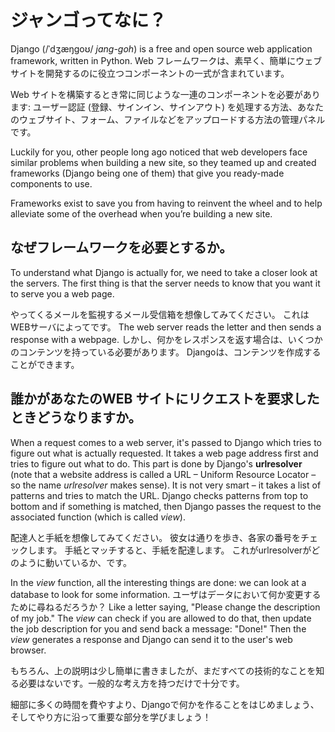 # ジャンゴってなに？

Django (/ˈdʒæŋɡoʊ/ *jang-goh*) is a free and open source web application framework, written in Python. Web フレームワークは、素早く、簡単にウェブサイトを開発するのに役立つコンポーネントの一式が含まれています。

Web サイトを構築するとき常に同じような一連のコンポーネントを必要があります: ユーザー認証 (登録、サインイン、サインアウト) を処理する方法、あなたのウェブサイト、フォーム、ファイルなどをアップロードする方法の管理パネルです。

Luckily for you, other people long ago noticed that web developers face similar problems when building a new site, so they teamed up and created frameworks (Django being one of them) that give you ready-made components to use.

Frameworks exist to save you from having to reinvent the wheel and to help alleviate some of the overhead when you’re building a new site.

## なぜフレームワークを必要とするか。

To understand what Django is actually for, we need to take a closer look at the servers. The first thing is that the server needs to know that you want it to serve you a web page.

やってくるメールを監視するメール受信箱を想像してみてください。 これはWEBサーバによってです。 The web server reads the letter and then sends a response with a webpage. しかし、何かをレスポンスを返す場合は、いくつかのコンテンツを持っている必要があります。 Djangoは、コンテンツを作成することができます。

## 誰かがあなたのWEB サイトにリクエストを要求したときどうなりますか。

When a request comes to a web server, it's passed to Django which tries to figure out what is actually requested. It takes a web page address first and tries to figure out what to do. This part is done by Django's **urlresolver** (note that a website address is called a URL – Uniform Resource Locator – so the name *urlresolver* makes sense). It is not very smart – it takes a list of patterns and tries to match the URL. Django checks patterns from top to bottom and if something is matched, then Django passes the request to the associated function (which is called *view*).

配達人と手紙を想像してみてください。 彼女は通りを歩き、各家の番号をチェックします。 手紙とマッチすると、手紙を配達します。 これがurlresolverがどのように動いているか、です。

In the *view* function, all the interesting things are done: we can look at a database to look for some information. ユーザはデータにおいて何か変更するために尋ねるだろうか？ Like a letter saying, "Please change the description of my job." The *view* can check if you are allowed to do that, then update the job description for you and send back a message: "Done!" Then the *view* generates a response and Django can send it to the user's web browser.

もちろん、上の説明は少し簡単に書きましたが、まだすべての技術的なことを知る必要はないです。一般的な考え方を持つだけで十分です。

細部に多くの時間を費やすより、Djangoで何かを作ることをはじめましょう、そしてやり方に沿って重要な部分を学びましょう！